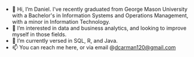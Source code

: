- 👋 Hi, I’m Daniel. I've recently graduated from George Mason University with a Bachelor's in Information Systems and Operations Management, with a minor in Information Technology. 
- 👀 I’m interested in data and business analytics, and looking to improve myself in those fields.
- 🌱 I’m currently versed in SQL, R, and Java.
- 📫 You can reach me here, or via email @dcarman120@gmail.com

<!---
dcarman120/dcarman120 is a ✨ special ✨ repository because its `README.md` (this file) appears on your GitHub profile.
You can click the Preview link to take a look at your changes.
--->
